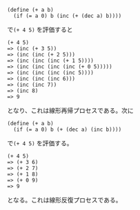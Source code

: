 ```
(define (+ a b)
  (if (= a 0) b (inc (+ (dec a) b))))
```
で`(+ 4 5)` を評価すると
```
(+ 4 5)
=> (inc (+ 3 5))
=> (inc (inc (+ 2 5)))
=> (inc (inc (inc (+ 1 5))))
=> (inc (inc (inc (inc (+ 0 5)))))
=> (inc (inc (inc (inc 5))))
=> (inc (inc (inc 6)))
=> (inc (inc 7))
=> (inc 8)
=> 9
```
となり、これは線形再帰プロセスである。次に
```
(define (+ a b)
  (if (= a 0) b (+ (dec a) (inc b))))
```
で`(+ 4 5)` を評価する。
```
(+ 4 5)
=> (+ 3 6)
=> (+ 2 7)
=> (+ 1 8)
=> (+ 0 9)
=> 9
```
となる。これは線形反復プロセスである。
